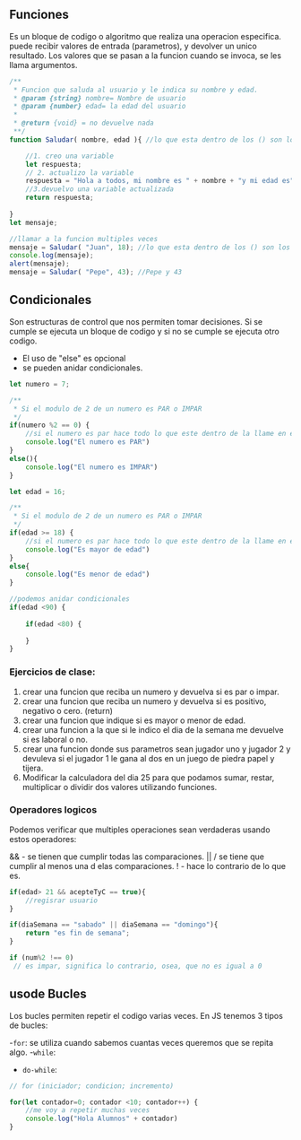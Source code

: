 ## Funciones

Es un bloque de codigo o algoritmo que realiza una operacion especifica. puede recibir valores de entrada (parametros), y devolver un unico resultado. Los valores que se pasan a la funcion cuando se invoca, se les llama argumentos.

```js
/**
 * Funcion que saluda al usuario y le indica su nombre y edad.
 * @param {string} nombre= Nombre de usuario
 * @param {number} edad= la edad del usuario
 * 
 * @return {void} = no devuelve nada
 **/
function Saludar( nombre, edad ){ //lo que esta dentro de los () son los parametros

    //1. creo una variable
    let respuesta;
    // 2. actualizo la variable
    respuesta = "Hola a todos, mi nombre es " + nombre + "y mi edad es" + edad;
    //3.devuelvo una variable actualizada
    return respuesta; 
    
}
let mensaje;

//llamar a la funcion multiples veces
mensaje = Saludar( "Juan", 18); //lo que esta dentro de los () son los argumentos
console.log(mensaje);
alert(mensaje);
mensaje = Saludar( "Pepe", 43); //Pepe y 43
```

## Condicionales

Son estructuras de control que nos permiten tomar decisiones. Si se cumple se ejecuta un bloque de codigo y si no se cumple se ejecuta otro codigo.

- El uso de "else" es opcional
- se pueden anidar condicionales.

```js
let numero = 7;

/**
 * Si el modulo de 2 de un numero es PAR o IMPAR
 */
if(numero %2 == 0) {
    //si el numero es par hace todo lo que este dentro de la llame en este caso imprimir en la consola
    console.log("El numero es PAR")
}
else(){
    console.log("El numero es IMPAR")
}

```
```js
let edad = 16;

/**
 * Si el modulo de 2 de un numero es PAR o IMPAR
 */
if(edad >= 18) {
    //si el numero es par hace todo lo que este dentro de la llame en este caso imprimir en la consola
    console.log("Es mayor de edad")
}
else{
    console.log("Es menor de edad")
}

//podemos anidar condicionales
if(edad <90) {
    
    if(edad <80) {
    
    }
}
```

### Ejercicios de clase:

1. crear una funcion que reciba un numero y devuelva si es par o impar.
2. crear una funcion que reciba un numero y devuelva si es positivo, negativo o cero. (return)
3. crear una funcion que indique si es mayor o menor de edad.
4. crear una funcion a la que si le indico el dia de la semana me devuelve si es laboral o no. 
5. crear una funcion donde sus parametros sean jugador uno y jugador 2 y devuleva si el jugador 1 le gana al dos en un juego de piedra papel y tijera. 
6. Modificar la calculadora del dia 25 para que podamos sumar, restar, multiplicar o dividir dos valores utilizando funciones. 


### Operadores logicos

Podemos verificar que multiples operaciones sean verdaderas usando estos operadores:

&& - se tienen que cumplir todas las comparaciones.
|| / se tiene que cumplir al menos una d elas comparaciones.
! - hace lo contrario de lo que es. 

```js
if(edad> 21 && acepteTyC == true){
    //regisrar usuario
}

if(diaSemana == "sabado" || diaSemana == "domingo"){
    return "es fin de semana";
}

if (num%2 !== 0)
 // es impar, significa lo contrario, osea, que no es igual a 0
```

## usode Bucles

Los bucles permiten repetir el codigo varias veces. En JS tenemos 3 tipos de bucles:

-`for`: se utiliza cuando sabemos cuantas veces queremos que se repita algo.
-`while`: 
- `do-while`:

```js
// for (iniciador; condicion; incremento)

for(let contador=0; contador <10; contador++) {
    //me voy a repetir muchas veces
    console.log("Hola Alumnos" + contador)
}